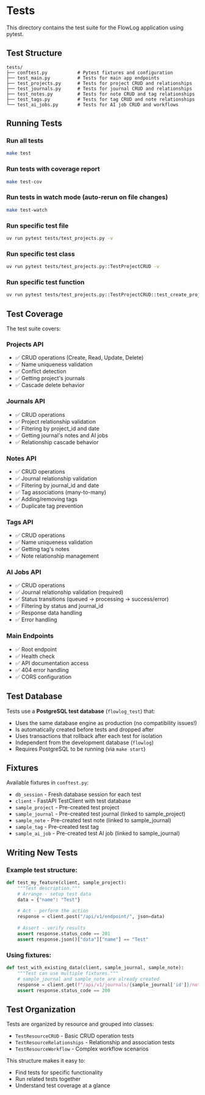 # Tests

This directory contains the test suite for the FlowLog application using pytest.

## Test Structure

```
tests/
├── conftest.py           # Pytest fixtures and configuration
├── test_main.py          # Tests for main app endpoints
├── test_projects.py      # Tests for project CRUD and relationships
├── test_journals.py      # Tests for journal CRUD and relationships
├── test_notes.py         # Tests for note CRUD and tag relationships
├── test_tags.py          # Tests for tag CRUD and note relationships
└── test_ai_jobs.py       # Tests for AI job CRUD and workflows
```

## Running Tests

### Run all tests
```bash
make test
```

### Run tests with coverage report
```bash
make test-cov
```

### Run tests in watch mode (auto-rerun on file changes)
```bash
make test-watch
```

### Run specific test file
```bash
uv run pytest tests/test_projects.py -v
```

### Run specific test class
```bash
uv run pytest tests/test_projects.py::TestProjectCRUD -v
```

### Run specific test function
```bash
uv run pytest tests/test_projects.py::TestProjectCRUD::test_create_project -v
```

## Test Coverage

The test suite covers:

### Projects API
- ✅ CRUD operations (Create, Read, Update, Delete)
- ✅ Name uniqueness validation
- ✅ Conflict detection
- ✅ Getting project's journals
- ✅ Cascade delete behavior

### Journals API
- ✅ CRUD operations
- ✅ Project relationship validation
- ✅ Filtering by project_id and date
- ✅ Getting journal's notes and AI jobs
- ✅ Relationship cascade behavior

### Notes API
- ✅ CRUD operations
- ✅ Journal relationship validation
- ✅ Filtering by journal_id and date
- ✅ Tag associations (many-to-many)
- ✅ Adding/removing tags
- ✅ Duplicate tag prevention

### Tags API
- ✅ CRUD operations
- ✅ Name uniqueness validation
- ✅ Getting tag's notes
- ✅ Note relationship management

### AI Jobs API
- ✅ CRUD operations
- ✅ Journal relationship validation (required)
- ✅ Status transitions (queued → processing → success/error)
- ✅ Filtering by status and journal_id
- ✅ Response data handling
- ✅ Error handling

### Main Endpoints
- ✅ Root endpoint
- ✅ Health check
- ✅ API documentation access
- ✅ 404 error handling
- ✅ CORS configuration

## Test Database

Tests use a **PostgreSQL test database** (`flowlog_test`) that:
- Uses the same database engine as production (no compatibility issues!)
- Is automatically created before tests and dropped after
- Uses transactions that rollback after each test for isolation
- Independent from the development database (`flowlog`)
- Requires PostgreSQL to be running (via `make start`)

## Fixtures

Available fixtures in `conftest.py`:

- `db_session` - Fresh database session for each test
- `client` - FastAPI TestClient with test database
- `sample_project` - Pre-created test project
- `sample_journal` - Pre-created test journal (linked to sample_project)
- `sample_note` - Pre-created test note (linked to sample_journal)
- `sample_tag` - Pre-created test tag
- `sample_ai_job` - Pre-created test AI job (linked to sample_journal)

## Writing New Tests

### Example test structure:

```python
def test_my_feature(client, sample_project):
    """Test description."""
    # Arrange - setup test data
    data = {"name": "Test"}
    
    # Act - perform the action
    response = client.post("/api/v1/endpoint/", json=data)
    
    # Assert - verify results
    assert response.status_code == 201
    assert response.json()["data"]["name"] == "Test"
```

### Using fixtures:

```python
def test_with_existing_data(client, sample_journal, sample_note):
    """Test can use multiple fixtures."""
    # sample_journal and sample_note are already created
    response = client.get(f"/api/v1/journals/{sample_journal['id']}/notes")
    assert response.status_code == 200
```

## Test Organization

Tests are organized by resource and grouped into classes:

- `TestResourceCRUD` - Basic CRUD operation tests
- `TestResourceRelationships` - Relationship and association tests
- `TestResourceWorkflow` - Complex workflow scenarios

This structure makes it easy to:
- Find tests for specific functionality
- Run related tests together
- Understand test coverage at a glance
